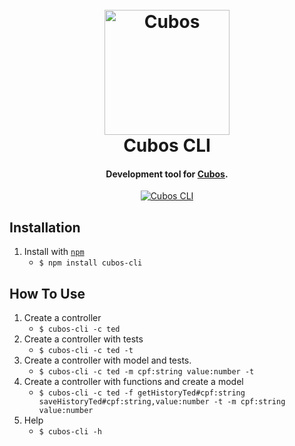 <h1 align="center">
  <br>
  <a href="https://cubos.io"><img src="https://user-images.githubusercontent.com/8952441/75359066-94044a00-5892-11ea-9ea6-2027e027870f.jpeg" alt="Cubos" width="200"></a>
  <br>
  Cubos CLI
  <br>
</h1>

<h4 align="center">Development tool for <a href="http://cubos.io" target="_blank">Cubos</a>.</h4>

<p align="center">
  <a href="https://badge.fury.io/js/cubos-cli">
    <img src="https://badge.fury.io/js/cubos-cli.svg"
         alt="Cubos CLI">
  </a>
</p>

**Installation**
---

1. Install with [`npm`](https://www.npmjs.com/package/cubos-cli)
    + `$ npm install cubos-cli`

**How To Use**
---

1. Create a controller
    + `$ cubos-cli -c ted`
2. Create a controller with tests
    + `$ cubos-cli -c ted -t`
3. Create a controller with model and tests.
    + `$ cubos-cli -c ted -m cpf:string value:number -t`
4. Create a controller with functions and create a model
    + `$ cubos-cli -c ted -f getHistoryTed#cpf:string saveHistoryTed#cpf:string,value:number -t -m cpf:string value:number`
5. Help
    + `$ cubos-cli -h`
